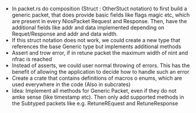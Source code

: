 - In packet.rs do composition (Struct : OtherStuct notation) to 
  first build a generic packet, that does provide basic fields like flags magic etc,
  which are present in every NiosPacket Request and Response. 
  Then, have the additional fields like addr and data implemented depending 
  on Requet/Response and addr and data width.
- If this struct notation does not work, we could create a new type that 
  references the base Generic type but implements additional methods
- Assert and trow error, if in retune packet the maximum width of 
  nint and nfrac is reached
- Instead of asserts, we could user normal throwing of errors. This has the benefit 
  of allowing the application to decide how to handle such an error
- Create a crate that contains definitions of macros o enums, which are used everywhere in the code
  (Also in subcrates)
- Idea: Implement all methods for Generic Packet, even if they do not amke sense (like timestamp etc). Then only add supported methods in the Subtyped packets like e.g. RetuneREquest and RetuneResponse
